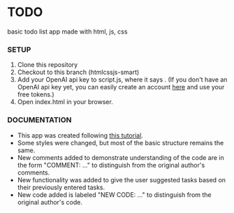 # TODO
basic todo list app made with html, js, css

### SETUP
1. Clone this repository
2. Checkout to this branch (htmlcssjs-smart)
3. Add your OpenAI api key to script.js, where it says <enter your api key>. (If you don't have an OpenAI api key yet, you can easily create an account [here](https://auth0.openai.com/u/signup/identifier?state=hKFo2SA2MU9MZkpYazJZMi0xdC1vamFXdjJkd2tVU09JRjR4LaFur3VuaXZlcnNhbC1sb2dpbqN0aWTZIF9EWU5fbGZ3R3pVU3JxdWVkMnZ0VWR6RWRBbVJfVER6o2NpZNkgRFJpdnNubTJNdTQyVDNLT3BxZHR3QjNOWXZpSFl6d0Q) and use your free tokens.)
4. Open index.html in your browser.

### DOCUMENTATION
* This app was created following [this tutorial](https://medium.com/clarusway/making-a-todo-list-with-html-css-and-javascript-154839b770b6).
* Some styles were changed, but most of the basic structure remains the same.
* New comments added to demonstrate understanding of the code are in the form "COMMENT: ..." to distinguish from the original author's comments.
* New functionality was added to give the user suggested tasks based on their previously entered tasks.
* New code added is labeled "NEW CODE: ..." to distinguish from the original author's code.